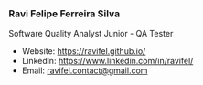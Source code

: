 ### Ravi Felipe Ferreira Silva
Software Quality Analyst Junior - QA Tester

-  Website: https://ravifel.github.io/
-  Linkedln: https://www.linkedin.com/in/ravifel/
-  Email: ravifel.contact@gmail.com
